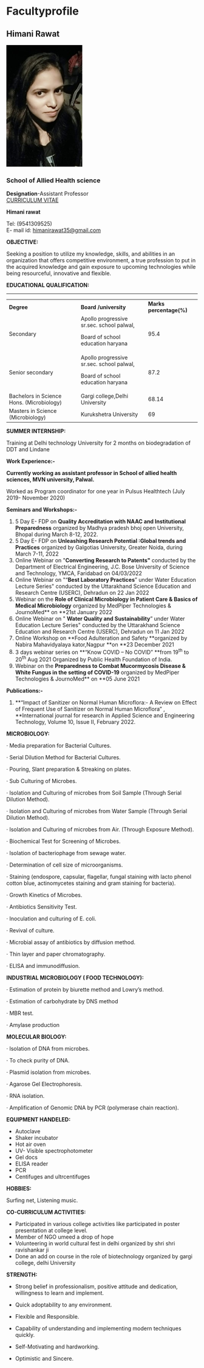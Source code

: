 # Facultyprofile
## Himani Rawat  
![Faculty picture](/himani_data/My%20Picture.jpg )  
### School of Allied Health science  
**Designation**-Assistant Professor  
[CURRICULUM VITAE](himani_data/CURRICULUM%20VITAE.pdf)

**Himani rawat**

Tel: (9541309525)  
E- mail id:  himanirawat35@gmail.com

**OBJECTIVE:**

Seeking a position to utilize my knowledge, skills, and abilities in an organization that offers competitive environment, a true profession to put in the acquired knowledge and gain exposure to upcoming technologies while being resourceful, innovative and flexible.

**EDUCATIONAL QUALIFICATION:**

** **


<table>
  <tr>
   <td><strong>Degree</strong>
   </td>
   <td><strong>Board /university</strong>
   </td>
   <td><strong>Marks percentage(%)</strong>
   </td>
  </tr>
  <tr>
   <td>Secondary
   </td>
   <td>Apollo progressive sr.sec. school palwal,
<p>
Board of school education haryana
   </td>
   <td>95.4
   </td>
  </tr>
  <tr>
   <td>Senior secondary
   </td>
   <td>Apollo progressive sr.sec. school palwal,
<p>
Board of school education haryana
   </td>
   <td>87.2
   </td>
  </tr>
  <tr>
   <td>Bachelors in Science Hons. (Microbiology)
   </td>
   <td>Gargi college,Delhi University
   </td>
   <td>68.14
   </td>
  </tr>
  <tr>
   <td>Masters in Science (Microbiology)
   </td>
   <td>Kurukshetra University
   </td>
   <td>69
   </td>
  </tr>
</table>


**SUMMER INTERNSHIP:**

Training at Delhi technology University for 2 months on biodegradation of DDT and Lindane

**Work Experience:-**

**Currently working as assistant professor in School of allied health sciences, MVN university, Palwal.**

Worked as Program coordinator for one year in Pulsus Healthtech (July 2019- November 2020)

**Seminars and Workshops:-**



1. 5 Day E- FDP on **Quality Accreditation with NAAC and Institutional Preparedness** organized by Madhya pradesh bhoj open University, Bhopal during March 8-12, 2022.
2. 5 Day E- FDP on **Unleashing Research Potential :Global trends and Practices** organized by Galgotias University, Greater Noida, during March 7-11, 2022
3. Online Webinar on "**Converting Research to Patents"** conducted by the Department of Electrical Engineering, J.C. Bose University of Science and Technology, YMCA, Faridabad on 04/03/2022
4. Online Webinar on "“**Best Laboratory Practices**” under Water Education Lecture Series" conducted by the Uttarakhand Science Education and Research Centre (USERC), Dehradun on 22 Jan 2022
5. Webinar on the **Role of Clinical Microbiology in Patient Care & Basics of Medical Microbiology** organized by MedPiper Technologies & JournoMed** on **21st January 2022
6. Online Webinar on " **Water Quality and Sustainability**” under Water Education Lecture Series" conducted by the Uttarakhand Science Education and Research Centre (USERC), Dehradun on 11 Jan 2022
7. Online Workshop on **Food Adulteration and Safety **organized by Nabira Mahavidyalaya kator,Nagpur **on **23 December 2021
8. 3 days webinar series on **“Know COVID – No COVID” **from 19<sup>th</sup> to 20<sup>th</sup> Aug   2021 Organized by Public Health Foundation of India.
9. Webinar on the **Preparedness to Combat Mucormycosis Disease & White Fungus in the setting of COVID-19** organized by MedPiper Technologies & JournoMed** on **05 June 2021

**Publications:-**



1. **“Impact of Sanitizer on Normal Human Microflora:- A Review on Effect of Frequent Use of Sanitizer on Normal Human Microflora” , **International journal for research in Applied Science and Engineering Technology, Volume 10, Issue II, February 2022.

**MICROBIOLOGY:**

·         Media preparation for Bacterial Cultures.

·          Serial Dilution Method for Bacterial Cultures.

·          Pouring, Slant preparation & Streaking on plates.

·          Sub Culturing of Microbes.

·          Isolation and Culturing of microbes from Soil Sample (Through Serial Dilution Method).

·          Isolation and Culturing of microbes from Water Sample (Through Serial Dilution Method).

·          Isolation and Culturing of microbes from Air. (Through Exposure Method).

·          Biochemical Test for Screening of Microbes.

·         Isolation of bacteriophage from sewage water.

·         Determination of cell size of microorganisms.

·         Staining (endospore, capsular, flagellar, fungal staining with lacto phenol cotton blue, actinomycetes staining and gram staining for bacteria).

·          Growth Kinetics of Microbes.

·          Antibiotics Sensitivity Test.

·          Inoculation and culturing of E. coli.

·          Revival of culture.

·          Microbial assay of antibiotics by diffusion method.

·          Thin layer and paper chromatography.

·           ELISA and immunodiffusion.

**INDUSTRIAL MICROBIOLOGY ( FOOD TECHNOLOGY):**

·         Estimation of protein by biurette method and Lowry’s method.

·         Estimation of carbohydrate by DNS method

·          MBR test.

·         Amylase production  

**MOLECULAR BIOLOGY:**

·         Isolation of DNA from microbes.

·         To check purity of DNA.

·         Plasmid isolation from microbes.

·          Agarose Gel Electrophoresis.

·         RNA isolation.

·        Amplification of Genomic DNA by PCR (polymerase chain reaction). 

**EQUIPMENT HANDELED:**


 * Autoclave
* Shaker incubator
* Hot air oven
* UV- Visible spectrophotometer
* Gel docs
* ELISA reader
* PCR
* Centifuges and ultrcentifuges

**HOBBIES:**

 Surfing net, Listening music.

**CO-CURRICULUM ACTIVITIES:**

* Participated in various college activities like  participated in poster presentation at college level.
* Member of NGO umeed a drop of hope
* Volunteering in world cultural fest in delhi organized by shri shri ravishankar ji
* Done an add on course in the role of biotechnology organized by gargi college, delhi University

**STRENGTH:**

-  Strong belief in professionalism, positive attitude and dedication, willingness to learn and implement.

-  Quick adoptability to any environment.

-  Flexible and Responsible.

-  Capability of understanding and implementing modern techniques quickly.

-  Self-Motivating and hardworking.

-  Optimistic and Sincere.

